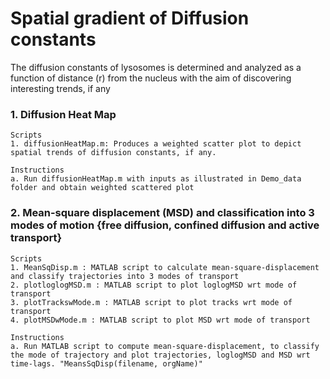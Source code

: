 # Spatial gradient of Diffusion constants
The diffusion constants of lysosomes is determined and analyzed as a function of distance (r) from the nucleus with the aim of discovering interesting trends, if any

### 1. Diffusion Heat Map
```
Scripts
1. diffusionHeatMap.m: Produces a weighted scatter plot to depict spatial trends of diffusion constants, if any.

Instructions
a. Run diffusionHeatMap.m with inputs as illustrated in Demo_data folder and obtain weighted scattered plot
```

### 2. Mean-square displacement (MSD) and classification into 3 modes of motion {free diffusion, confined diffusion and active transport}
```
Scripts
1. MeanSqDisp.m : MATLAB script to calculate mean-square-displacement and classify trajectories into 3 modes of transport
2. plotloglogMSD.m : MATLAB script to plot loglogMSD wrt mode of transport
3. plotTrackswMode.m : MATLAB script to plot tracks wrt mode of transport
4. plotMSDwMode.m : MATLAB script to plot MSD wrt mode of transport
 
Instructions
a. Run MATLAB script to compute mean-square-displacement, to classify the mode of trajectory and plot trajectories, loglogMSD and MSD wrt time-lags. "MeansSqDisp(filename, orgName)"
```